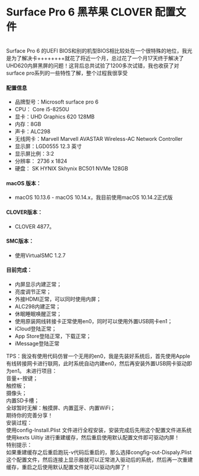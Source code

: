 <h1>Surface Pro 6 黑苹果  CLOVER 配置文件</h1></br>
Surface Pro 6 的UEFI BIOS和别的机型BIOS相比较处在一个很特殊的地位，我光是为了解决卡++++++++就花了将近一个月，总过花了一个月17天终于解决了UHD620内屏黑屏的问题！这背后总共试验了1200多次试错，我也收获了对surface pro系列的一些特性了解，整个过程我很享受</br>
<h4>配置信息</h4>
<ul>
  <li>品牌型号：Microsoft surface pro 6</li>
  <li>CPU： Core i5-8250U</li>
  <li>显卡：UHD Graphics 620 128MB</li>
  <li>内存：8GB</li>
  <li>声卡：ALC298</li>
  <li>无线网卡：Marvell Marvell AVASTAR Wireless-AC Network Controller</li>
  <li>显示屏：LGD0555 12.3 英寸</li>
  <li>显示屏比例：3:2</li>
  <li>分辨率： 2736 x 1824</li>
  <li>硬盘：	SK HYNIX Skhynix BC501 NVMe 128GB</li>
</ul>
<h4>macOS 版本：</h4>

<ul><li>macOS 10.13.6 - macOS 10.14.x，我目前使用macOS 10.14.2正式版</li></ul>
<h4>CLOVER版本：</h4>
<ul><li>CLOVER 4877。</li></ul>
<h4>SMC版本：</h4>
<ul><li>使用VirtualSMC 1.2.7</li></ul>
<h4>目前完成：</h4>
<ul>
  <li>内屏显示内建正常；</li>
  <li>亮度调节正常；</li>
  <li>外接HDMI正常，可以同时使用内屏；</li>
  <li>ALC298内建正常；</li>
  <li>休眠睡眠唤醒正常；</li>
  <li>使用原装网线转接卡正常使用en0，同时可以使用外置USB网卡en1；</li>
  <li>iCloud登陆正常；</li>
  <li>App Store登陆正常，下载正常；</li>
  <li>iMessage登陆正常</li>
  </ul>
TPS：我没有使用代码仿冒一个无用的en0，我是先装好系统后，首先使用Apple 有线转接网卡进行联网，此时系统自动内建en0，然后再安装外置USB网卡驱动即为en1。
未进行项目：</br>
音量+-按键；</br>
触控板；</br>
摄像头；</br>
内置SD卡槽；</br>
全球暂时无解：触摸屏、内置蓝牙、内置WiFi；</br>
期待你的完善分享！</br>
安装过程：</br>
使用config-Install.Plist 文件进行全程安装，安装完成后先用这个配置文件进系统使用kexts Uiltiy 进行重建缓存，然后重启使用默认配置文件即可驱动内屏！</br>
特别提示：</br>
如果重建缓存之后重启跑玩-v代码后重启的，那么选择congfig-out-Dispaly.Plist 这个配置文件，然后连接上显示器就可以正常进入驱动后的系统，然后再一次重建缓存，重启之后使用默认配置文件就可以驱动内屏了！</br>
